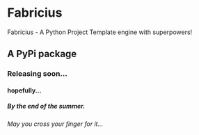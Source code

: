 # Fabricius

Fabricius - A Python Project Template engine with superpowers!

## A PyPi package

### Releasing soon...

#### hopefully...

##### By the end of the summer.

###### May you cross your finger for it...
